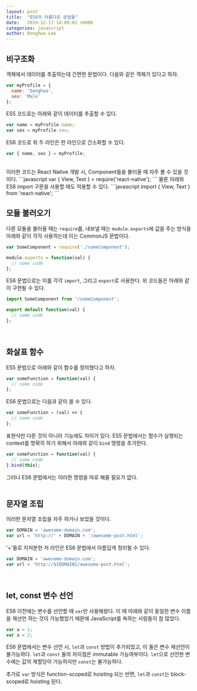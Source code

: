 ```yaml
---
layout: post
title:  "ES6의 아름다운 문법들"
date:   2019-12-17 14:09:01 +0900
categories: javascript
author: Donghwa Lee
---
```

## 비구조화
객체에서 데이터를 추출하는데 간편한 문법이다. 다음와 같은 객체가 있다고 하자.
```javascript
var myProfile = {
  name: 'Donghwa',
  sex: 'Male'
};
```
ES5 코드로는 아래와 같이 데이터를 추출할 수 있다.
```javascript
var name = myProfile.name;
var sex = myProfile.sex;
```
ES6 코드로 위 두 라인은 한 라인으로 간소화할 수 있다.
```javascript
var { name, sex } = myProfile;
```
<br/>
이러한 코드는 React Native 개발 시, Component들을 불러올 때 자주 볼 수 있을 것이다.
```javascript
var { View, Text } = require('react-native');
```
물론 아래와 ES6 import 구문을 사용할 때도 적용할 수 있다.
```javascript
import { View, Text } from 'react-native';
```
<br/>

## 모듈 불러오기
다른 모듈을 불러올 때는 `require`를, 내보낼 때는 `module.exports`에 값을 주는 방식을 아래와 같이 각각 사용하는데 이는 CommonJS 문법이다.
```javascript
var SomeComponent = require('./someComponent');
```
```javascript
module.exports = function(val) {
  // some code
};
```
ES6 문법으로는 이를 각각 `import`, 그리고 `export`로 사용한다. 위 코드들은 아래와 같이 구현될 수 있다.
```javascript
import SomeComponent from '/someComponent';
```
```javascript
export default function(val) {
  // some code
};
```
<br/>

## 화살표 함수
ES5 문법으로 아래와 같이 함수를 정의했다고 하자.
```javascript
var someFunction = function(val) {
  // some code
};
```
ES6 문법으로는 다음과 같이 쓸 수 있다.
```javascript
var someFunction = (val) => {
  // some code
};
```
표현식만 다른 것이 아니라 기능에도 차이가 있다. ES5 문법에서는 함수가 실행되는 context를 명확히 하기 위해서 아래와 같이 `bind` 명령을 추가한다.
```javascript
var someFunction = function(val) {
  // some code
}.bind(this);
```
그러나 ES6 문법에서는 이러한 명령을 따로 해줄 필요가 없다.
<br/>
<br/>

## 문자열 조립
이러한 문자열 조립을 자주 하거나 보았을 것이다.
```javascript
var DOMAIN = 'awesome-domain.com';
var url = 'http://' + DOMAIN + '/awesome-post.html';
```
'+'들로 지저분한 저 라인은 ES6 문법에서 아름답게 정리될 수 있다.
```javascript
var DOMAIN = 'awesome-domain.com';
var url = 'http://${DOMAIN}/awesome-post.html';
```
<br/>

## let, const 변수 선언
ES6 이전에는 변수를 선언할 때 `var`만 사용해왔다. 이 때 아래와 같이 동일한 변수 이름을 재선언 하는 것이 가능했었기 때문에 JavaScript를 욕하는 사람들이 참 많았다.
```javascript
var a = 1;
var a = 2;
```
ES6 문법에서는 변수 선언 시, `let`과 `const` 방법이 추가되었고, 이 둘은 변수 재선언이 불가능하다. `let`과 `const` 둘의 차이점은 immutable 가능여부이다. `let`으로 선언한 변수에는 값의 재할당이 가능하지만 `const`는 불가능하다.

추가로 `var` 방식은 function-scoped로 hoisting 되는 반면, `let`과 `const`는 block-scoped로 hoisting 된다.